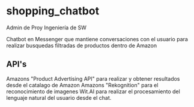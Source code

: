 # shopping_chatbot
Admin de Proy Ingeniería de SW

Chatbot en Messenger que mantiene conversaciones con el usuario para realizar busquedas filtradas de productos dentro de Amazon  

## API's
Amazons "Product Advertising API" para realizar y obtener resultados desde el catalago de Amazon
Amazons "Rekognition" para el reconocimiento de imagenes
Wit.AI para realizar el procesamiento del lenguaje natural del usuario desde el chat.


